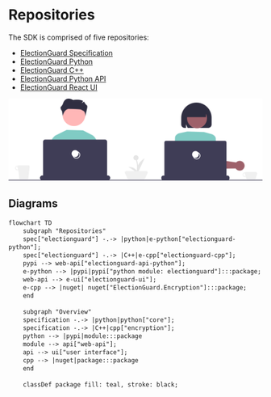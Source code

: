 # Repositories

The SDK is comprised of five repositories:

- [ElectionGuard Specification][election-guard-specification]
- [ElectionGuard Python][election-guard-python-source]
- [ElectionGuard C++][election-guard-cpp-source-code]
- [ElectionGuard Python API][election-guard-web-api-source]
- [ElectionGuard React UI][election-guard-ui-source]


![Code][code-image]

## Diagrams

```mermaid
flowchart TD
    subgraph "Repositories"
    spec["electionguard"] -.-> |python|e-python["electionguard-python"];
    spec["electionguard"] -.-> |C++|e-cpp["electionguard-cpp"];
    pypi --> web-api["electionguard-api-python"];
    e-python --> |pypi|pypi["python module: electionguard"]:::package;
    web-api --> e-ui["electionguard-ui"];
    e-cpp --> |nuget| nuget["ElectionGuard.Encryption"]:::package;
    end

    subgraph "Overview"
    specification -.-> |python|python["core"];
    specification -.-> |C++|cpp["encryption"];
    python --> |pypi|module:::package
    module --> api["web-api"];
    api --> ui["user interface"];
    cpp --> |nuget|package:::package
    end

    classDef package fill: teal, stroke: black;
```

<!-- Links -->
[election-guard-specification]: https://github.com/microsoft/electionguard "Election Guard Github"
[election-guard-python-source]: https://github.com/microsoft/electionguard-python "Election Guard Python source code"
[election-guard-cpp-source-code]: https://github.com/microsoft/electionguard-cpp/ "Election Guard C++ source code"
[election-guard-web-api-source]: https://github.com/microsoft/electionguard-api-python "Election Guard Web API source code"
[election-guard-ui-source]: https://github.com/microsoft/electionguard-ui "Election Guard UI source code"
[code-image]: ../images/undraw/code_2.svg "Image of two people using their laptops"
